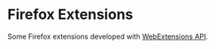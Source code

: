 # Firefox Extensions

Some Firefox extensions developed with [WebExtensions API](https://developer.mozilla.org/en-US/Add-ons/WebExtensions/API).
